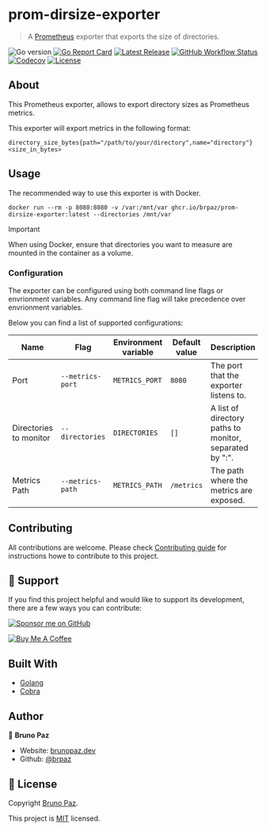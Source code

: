 # prom-dirsize-exporter

> A [Prometheus](https://prometheus.io/) exporter that exports the size of directories.

![Go version](https://img.shields.io/github/go-mod/go-version/brpaz/prom-dirsize-exporter?style=for-the-badge)
[![Go Report Card](https://goreportcard.com/badge/github.com/brpaz/prom-dirsize-exporter?style=for-the-badge)](https://goreportcard.com/report/github.com/brpaz/prom-dirsize-exporter)
[![Latest Release](https://img.shields.io/github/v/release/brpaz/prom-dirsize-exporter?style=for-the-badge)](https://github.com/brpaz/prom-dirsize-exporter/releases/latest)
[![GitHub Workflow Status](https://img.shields.io/github/actions/workflow/status/brpaz/prom-dirsize-exporter/ci.yml?style=for-the-badge)](https://github.com/brpaz/prom-dirsize-exporter/actions/CI)
[![Codecov](https://img.shields.io/codecov/c/github/brpaz/prom-dirsize-exporter?token=XW4EZVHUMU&style=for-the-badge)](https://codecov.io/gh/brpaz/prom-dirsize-exporter)
[![License](https://img.shields.io/badge/License-MIT-yellow.svg?style=for-the-badge)](LICENSE)

## About

This Prometheus exporter, allows to export directory sizes as Prometheus metrics.

This exporter will export metrics in the following format:

```
directory_size_bytes{path="/path/to/your/directory",name="directory"} <size_in_bytes>
```

## Usage

The recommended way to use this exporter is with Docker.

```shell
docker run --rm -p 8080:8080 -v /var:/mnt/var ghcr.io/brpaz/prom-dirsize-exporter:latest --directories /mnt/var
```

> [!IMPORTANT]
> When using Docker, ensure that directories you want to measure are mounted in the container as a volume.

### Configuration

The exporter can be configured using both command line flags or envrionment variables. Any command line flag will take precedence over envrionment variables.

Below you can find a list of supported configurations:

| Name                    | Flag            | Environment variable | Default value | Description                                         |
|-------------------------|-----------------|----------------------|---------------|-----------------------------------------------------|
| Port                    | `--metrics-port`| `METRICS_PORT`       | `8080`        | The port that the exporter listens to.              |
| Directories to monitor | `--directories` | `DIRECTORIES`        | `[]`          | A list of directory paths to monitor, separated by ":". |
| Metrics Path            | `--metrics-path`| `METRICS_PATH`       | `/metrics`    | The path where the metrics are exposed.             |


## Contributing

All contributions are welcome. Please check [Contributing guide](CONTRIBUTING.md) for instructions howe to contribute to this project.

## 🫶 Support

If you find this project helpful and would like to support its development, there are a few ways you can contribute:

[![Sponsor me on GitHub](https://img.shields.io/badge/Sponsor-%E2%9D%A4-%23db61a2.svg?&logo=github&logoColor=red&&style=for-the-badge&labelColor=white)](https://github.com/sponsors/brpaz)

<a href="https://www.buymeacoffee.com/Z1Bu6asGV" target="_blank"><img src="https://www.buymeacoffee.com/assets/img/custom_images/orange_img.png" alt="Buy Me A Coffee" style="height: auto !important;width: auto !important;" ></a>


## Built With

- [Golang](https://go.dev)
- [Cobra](https://cobra.dev/)

## Author

👤 **Bruno Paz**

- Website: [brunopaz.dev](https://brunopaz.dev)
- Github: [@brpaz](https://github.com/brpaz)


## 📝 License

Copyright [Bruno Paz](https://github.com/brpaz).

This project is [MIT](https://opensource.org/licenses/MIT) licensed.


